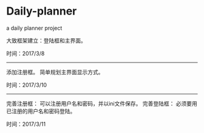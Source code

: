﻿# Daily-planner
a daily planner project


大致框架建立：登陆框和主界面。 

时间：2017/3/8
 
--------------------------------


添加注册框。
简单规划主界面显示方式。

时间：2017/3/10

--------------------------------

完善注册框：
可以注册用户名和密码，并以ini文件保存。
完善登陆框：
必须要用已注册的用户名和密码登陆。

时间：2017/3/11

